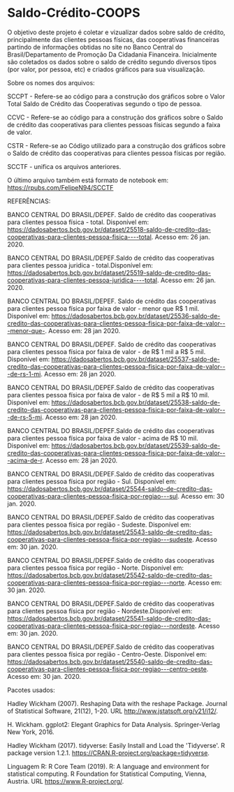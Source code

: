 # Saldo-Crédito-COOPS
O objetivo deste projeto é coletar e vizualizar dados sobre saldo de crédito, principalmente das clientes pessoas físicas, das cooperativas financeiras partindo de informações obtidas no site no Banco Central do Brasil/Departamento de Promoção Da Cidadania Financeira. Inicialmente são coletados os dados sobre o saldo de crédito segundo diversos tipos (por valor, por pessoa, etc) e criados gráficos  para sua visualização.   

Sobre os nomes dos arquivos:

SCCPT - Refere-se ao código para a construção dos gráficos sobre o Valor Total Saldo de Crédito das Cooperativas segundo o tipo de pessoa.

CCVC - Refere-se ao código para a construção dos gráficos sobre o Saldo de crédito das cooperativas para clientes pessoas físicas segundo a faixa de valor.

CSTR - Refere-se ao Código utilizado para a construção dos gráficos sobre o Saldo de crédito das cooperativas para clientes pessoa físicas por região.

SCCTF - unifica os arquivos anteriores. 

O último arquivo também está formato de notebook em:
https://rpubs.com/FelipeN94/SCCTF

REFERÊNCIAS:

BANCO CENTRAL DO BRASIL/DEPEF. Saldo de crédito das cooperativas para clientes pessoa física - total. Disponível em: <https://dadosabertos.bcb.gov.br/dataset/25518-saldo-de-credito-das-cooperativas-para-clientes-pessoa-fisica----total>. Acesso em: 26 jan. 2020.

BANCO CENTRAL DO BRASIL/DEPEF.Saldo de crédito das cooperativas para clientes pessoa juridica - total.Disponível em: <https://dadosabertos.bcb.gov.br/dataset/25519-saldo-de-credito-das-cooperativas-para-clientes-pessoa-juridica----total>. Acesso em: 26 jan. 2020.

BANCO CENTRAL DO BRASIL/DEPEF. Saldo de crédito das cooperativas para clientes pessoa física por faixa de valor - menor que R$ 1 mil. Disponível em: <https://dadosabertos.bcb.gov.br/dataset/25536-saldo-de-credito-das-cooperativas-para-clientes-pessoa-fisica-por-faixa-de-valor---menor-que->. Acesso em: 28 jan 2020.

BANCO CENTRAL DO BRASIL/DEPEF. Saldo de crédito das cooperativas para clientes pessoa física por faixa de valor - de R$ 1 mil a R$ 5 mil.
Disponível em: <https://dadosabertos.bcb.gov.br/dataset/25537-saldo-de-credito-das-cooperativas-para-clientes-pessoa-fisica-por-faixa-de-valor---de-rs-1-mi>. Acesso em: 28 jan 2020.

BANCO CENTRAL DO BRASIL/DEPEF.Saldo de crédito das cooperativas para clientes pessoa física por faixa de valor - de R$ 5 mil a R$ 10 mil. 
 Disponível em: <https://dadosabertos.bcb.gov.br/dataset/25538-saldo-de-credito-das-cooperativas-para-clientes-pessoa-fisica-por-faixa-de-valor---de-rs-5-mi>. Acesso em: 28 jan 2020.

BANCO CENTRAL DO BRASIL/DEPEF.Saldo de crédito das cooperativas para clientes pessoa física por faixa de valor - acima de R$ 10 mil. Disponível em: <https://dadosabertos.bcb.gov.br/dataset/25539-saldo-de-credito-das-cooperativas-para-clientes-pessoa-fisica-por-faixa-de-valor---acima-de-r>. Acesso em: 28 jan 2020.

BANCO CENTRAL DO BRASIL/DEPEF.Saldo de crédito das cooperativas para clientes pessoa física por região - Sul. Disponível em: <https://dadosabertos.bcb.gov.br/dataset/25544-saldo-de-credito-das-cooperativas-para-clientes-pessoa-fisica-por-regiao---sul>. Acesso em: 30 jan. 2020.

BANCO CENTRAL DO BRASIL/DEPEF.Saldo de crédito das cooperativas para clientes pessoa física por região - Sudeste. Disponível em: <https://dadosabertos.bcb.gov.br/dataset/25543-saldo-de-credito-das-cooperativas-para-clientes-pessoa-fisica-por-regiao---sudeste>. Acesso em: 30 jan. 2020.


BANCO CENTRAL DO BRASIL/DEPEF.Saldo de crédito das cooperativas para clientes pessoa física por região - Norte. Disponível em: <https://dadosabertos.bcb.gov.br/dataset/25542-saldo-de-credito-das-cooperativas-para-clientes-pessoa-fisica-por-regiao---norte>. Acesso em: 30 jan. 2020.

BANCO CENTRAL DO BRASIL/DEPEF.Saldo de crédito das cooperativas para clientes pessoa física por região - Nordeste.Disponível em: <https://dadosabertos.bcb.gov.br/dataset/25541-saldo-de-credito-das-cooperativas-para-clientes-pessoa-fisica-por-regiao---nordeste>. Acesso em: 30 jan. 2020.

BANCO CENTRAL DO BRASIL/DEPEF.Saldo de crédito das cooperativas para clientes pessoa física por região - Centro-Oeste. Disponível em: <https://dadosabertos.bcb.gov.br/dataset/25540-saldo-de-credito-das-cooperativas-para-clientes-pessoa-fisica-por-regiao---centro-oeste>. Acesso em: 30 jan. 2020.
 
Pacotes usados:

Hadley Wickham (2007). Reshaping Data with the reshape Package. Journal of
Statistical Software, 21(12), 1-20. URL http://www.jstatsoft.org/v21/i12/.
  
H. Wickham. ggplot2: Elegant Graphics for Data Analysis. Springer-Verlag New York,
2016.

Hadley Wickham (2017). tidyverse: Easily Install and Load the 'Tidyverse'. R package
version 1.2.1. https://CRAN.R-project.org/package=tidyverse.

Linguagem R:
R Core Team (2019). R: A language and environment for statistical computing. R
Foundation for Statistical Computing, Vienna, Austria. URL https://www.R-project.org/.

